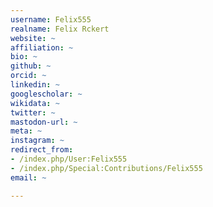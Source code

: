 ```yaml
---
username: Felix555
realname: Felix Rckert
website: ~
affiliation: ~
bio: ~
github: ~
orcid: ~
linkedin: ~
googlescholar: ~
wikidata: ~
twitter: ~
mastodon-url: ~
meta: ~
instagram: ~
redirect_from:
- /index.php/User:Felix555
- /index.php/Special:Contributions/Felix555
email: ~

---
```

